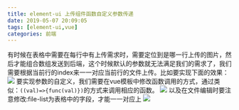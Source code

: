 ```yaml
---
title: element-ui 上传组件函数自定义参数传递
date: 2019-05-07 20:09:05
tags: [element-ui,vue]
categories: 前端
---
```


有时候在表格中需要在每行中有上传需求时，需要定位到是哪一行上传的图片，然后才能组合数组发送到后端，这个时候默认的参数就无法满足我们的需求了，我们需要根据当前行的index来一一对应当前行的文件上传。比如要实现下面的效果：
![](3.png)
要实现参数的自定义，我们需要在vue模板中修改函数调用的方式，通过类似：`((val)=>{func(val)})`的方式来调用相应的函数。
![](1.png)
以及在文件编辑时要注意修改:file-list为表格中的字段，才能一一对应上
![](2.png)
